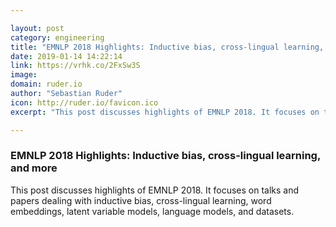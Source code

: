 ```yaml
---

layout: post
category: engineering
title: "EMNLP 2018 Highlights: Inductive bias, cross-lingual learning, and more"
date: 2019-01-14 14:22:14
link: https://vrhk.co/2FxSw3S
image: 
domain: ruder.io
author: "Sebastian Ruder"
icon: http://ruder.io/favicon.ico
excerpt: "This post discusses highlights of EMNLP 2018. It focuses on talks and papers dealing with inductive bias, cross-lingual learning, word embeddings, latent variable models, language models, and datasets."

---
```


### EMNLP 2018 Highlights: Inductive bias, cross-lingual learning, and more

This post discusses highlights of EMNLP 2018. It focuses on talks and papers dealing with inductive bias, cross-lingual learning, word embeddings, latent variable models, language models, and datasets.